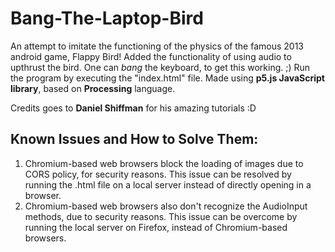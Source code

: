 # Bang-The-Laptop-Bird
An attempt to imitate the functioning of the physics of the famous 2013 android game, Flappy Bird!
Added the functionality of using audio to upthrust the bird. One can *bang* the keyboard, to get this working. ;)
Run the program by executing the "index.html" file.
Made using **p5.js JavaScript library**, based on **Processing** language.

Credits goes to **Daniel Shiffman** for his amazing tutorials :D

## Known Issues and How to Solve Them:
1. Chromium-based web browsers block the loading of images due to CORS policy, for security reasons.
   This issue can be resolved by running the .html file on a local server instead of directly opening in a browser.
2. Chromium-based web browsers also don't recognize the AudioInput methods, due to security reasons.
   This issue can be overcome by running the local server on Firefox, instead of Chromium-based browsers.
